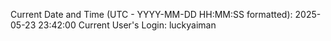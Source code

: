 Current Date and Time (UTC - YYYY-MM-DD HH:MM:SS formatted): 2025-05-23 23:42:00
Current User's Login: luckyaiman
